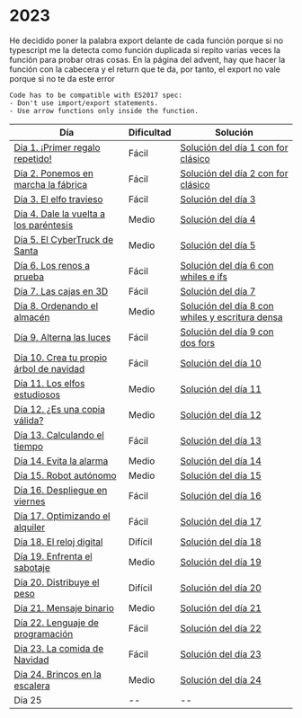 # 2023

He decidido poner la palabra export delante de cada función porque si no typescript me la detecta como función duplicada si repito varias veces la función para probar otras cosas. En la página del advent, hay que hacer la función con la cabecera y el return que te da, por tanto, el export no vale porque si no te da este error

```error
Code has to be compatible with ES2017 spec:
- Don't use import/export statements.
- Use arrow functions only inside the function.
```

| Día | Dificultad | Solución |
| -- | -- | -- |
| [Día 1. ¡Primer regalo repetido!](2023/dia1.md) | Fácil | [Solución del día 1 con for clásico](2023/dia1.ts) |
| [Día 2. Ponemos en marcha la fábrica](2023/dia2.md)  | Fácil | [Solución del día 2 con for clásico](2023/dia2.ts)  |
| [Día 3. El elfo travieso](2023/dia3.md)   | Fácil | [Solución del día 3](2023/dia3.ts)  |
| [Día 4. Dale la vuelta a los paréntesis](2023/dia4.md)   | Medio | [Solución del día 4](2023/dia4.ts)  |
| [Día 5. El CyberTruck de Santa](2023/dia5.md)   | Medio | [Solución del día 5](2023/dia5.ts)  |
| [Día 6. Los renos a prueba](2023/dia6.md)   | Fácil | [Solución del día 6 con whiles e ifs](2023/dia6.ts)  |
| [Día 7. Las cajas en 3D](2023/dia7.md)   | Fácil | [Solución del día 7](2023/dia7.ts)  |
| [Día 8. Ordenando el almacén](2023/dia8.md)  | Medio | [Solución del día 8 con whiles y escritura densa](2023/dia8.ts)  |
| [Día 9. Alterna las luces](2023/dia9.md)  | Fácil | [Solución del día 9 con dos fors](2023/dia9.ts)  |
| [Día 10. Crea tu propio árbol de navidad](2023/dia10.md)  | Fácil | [Solución del día 10](2023/dia10.ts)  |
| [Día 11. Los elfos estudiosos](2023/dia11.md)  | Medio |[Solución del día 11](2023/dia11.ts)  |
| [Día 12. ¿Es una copia válida?](2023/dia12.md)  | Medio |[Solución del día 12](2023/dia12.ts)  |
| [Día 13. Calculando el tiempo](2023/dia13.md)  | Fácil |[Solución del día 13](2023/dia13.ts)  |
| [Día 14. Evita la alarma](2023/dia14.md)  | Medio |[Solución del día 14](2023/dia14.ts)  |
| [Día 15. Robot autónomo](2023/dia15.md)  | Medio |[Solución del día 15](2023/dia15.ts)  |
| [Día 16. Despliegue en viernes](2023/dia16.md)  | Fácil |[Solución del día 16](2023/dia16.ts)  |
| [Día 17. Optimizando el alquiler](2023/dia17.md)  | Fácil |[Solución del día 17](2023/dia17.ts)  |
| [Día 18. El reloj digital](2023/dia18.md)  | Difícil |[Solución del día 18](2023/dia18.ts)  |
| [Día 19. Enfrenta el sabotaje](2023/dia19.md)  | Medio |[Solución del día 19](2023/dia19.ts)  |
| [Día 20. Distribuye el peso](2023/dia20.md)  | Difícil |[Solución del día 20](2023/dia20.ts)  |
| [Día 21. Mensaje binario](2023/dia21.md)  | Medio |[Solución del día 21](2023/dia21.ts)  |
| [Día 22. Lenguaje de programación](2023/dia22.md)  | Fácil |[Solución del día 22](2023/dia22.ts)  |
| [Día 23. La comida de Navidad](2023/dia23.md)  | Fácil |[Solución del día 23](2023/dia23.ts)  |
| [Día 24. Brincos en la escalera](2023/dia24.md)  | Medio |[Solución del día 24](2023/dia24.ts)  |
| Día 25 | -- | -- |
